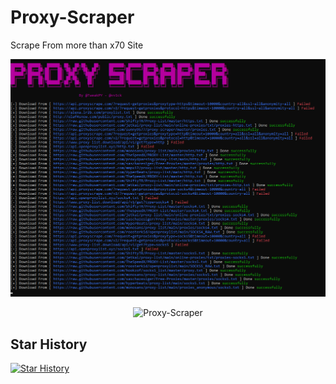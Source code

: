# Proxy-Scraper
Scrape From more than x70 Site
<br>
<p align="center"><img src="https://raw.githubusercontent.com/Filza2/Proxy-Scraper/main/imgs/PIC.png" alt="Proxy-Scraper"></p>
<p align="center"><img src="https://raw.githubusercontent.com/Filza2/Proxy-Scraper/main/imgs/%D8%A7PIC_PIC.png" alt="Proxy-Scraper"></p>

## Star History
[![Star History](https://api.star-history.com/svg?repos=filza2/Proxy-Scraper&type=Date)](https://github.com/filza2)
